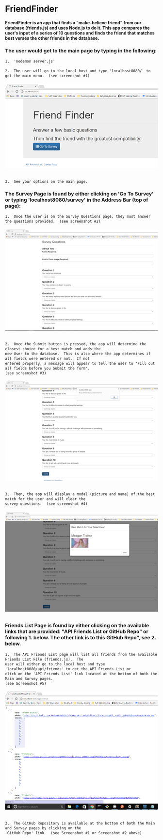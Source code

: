 # FriendFinder

####  FriendFinder is an app that finds a "make-believe friend" from our database (friends.js) and uses Node.js to do it.  This app compares the user's input of a series of 10 questions and finds the friend that matches best verses the other friends in the database.

### The user would get to the main page by typing in the following: 

    1.  'nodemon server.js'

    2.  The user will go to the local host and type 'localhost8080/' to get the main menu.  (see screenshot #1)
    
######       ![Alt text](images/mainPage.png?raw=true "Screenshot #1")

    3.  See your options on the main page.
        
### The Survey Page is found by either clicking on 'Go To Survey' or typing 'localhost8080/survey' in the Address Bar (top of page):

    1.  Once the user is on the Survey Questions page, they must answer the questions provided.  (see screenshot #2)
    
######       ![Alt text](images/surveypage1.png?raw=true "Screenshot #2")
    
    2.  Once the Submit button is pressed, the app will determine the closest choice for a best match and adds the 
    new User to the database.  This is also where the app determines if all fields were entered or not.  If not 
    entered properly, a message will appear to tell the user to "Fill out all fields before you Submit the form".
    (see screenshot #3)
    
######       ![Alt text](images/surveypage2.png?raw=true "Screenshot #3")
	
    3.  Then, the app will display a modal (picture and name) of the best match for the user and will clear the 
    survey questions.  (see screenshot #4)
    
######       ![Alt text](images/modalAndClear.png?raw=true "Screenshot #4")

### Friends List Page is found by either clicking on the available links that are provided: "API Friends List or GitHub Repo" or following 1. below.  The other link is to this GitHub Repo", see 2. below.  

    1.  The API Friends List page will list all friends from the available Friends List File (friends.js).  The 
    user will either go to the local host and type 'localhost8080/api/friends' to get the API Friends List or 
    click on the 'API Friends List' link located at the bottom of both the Main and Survey pages.
    (see Screenshot #5)
    
######       ![Alt text](images/apiFriends.png?raw=true "Screenshot #5")
	
    2.  The GitHub Repository is available at the bottom of both the Main and Survey pages by clicking on the 
    'GitHub Repo' link.  (see Screenshot #1 or Screenshot #2 above)
